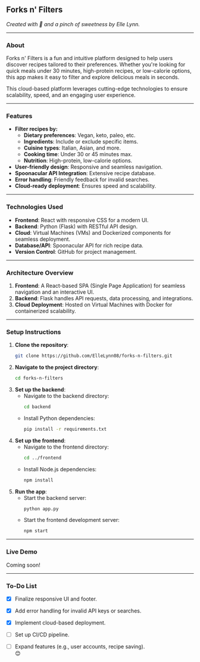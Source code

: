 ## **Forks n' Filters**  
*Created with 🧡 and a pinch of sweetness by Elle Lynn.*

---

### **About**  
Forks n' Filters is a fun and intuitive platform designed to help users discover recipes tailored to their preferences. Whether you're looking for quick meals under 30 minutes, high-protein recipes, or low-calorie options, this app makes it easy to filter and explore delicious meals in seconds.

This cloud-based platform leverages cutting-edge technologies to ensure scalability, speed, and an engaging user experience.

---

### **Features**  
- **Filter recipes by:**
  - **Dietary preferences**: Vegan, keto, paleo, etc.
  - **Ingredients**: Include or exclude specific items.
  - **Cuisine types**: Italian, Asian, and more.
  - **Cooking time**: Under 30 or 45 minutes max.
  - **Nutrition**: High-protein, low-calorie options.
- **User-friendly design**: Responsive and seamless navigation.
- **Spoonacular API Integration**: Extensive recipe database.
- **Error handling**: Friendly feedback for invalid searches.
- **Cloud-ready deployment**: Ensures speed and scalability.

---

### **Technologies Used**  
- **Frontend**: React with responsive CSS for a modern UI.  
- **Backend**: Python (Flask) with RESTful API design.  
- **Cloud**: Virtual Machines (VMs) and Dockerized components for seamless deployment.  
- **Database/API**: Spoonacular API for rich recipe data.  
- **Version Control**: GitHub for project management.  

---

### **Architecture Overview**  
1. **Frontend**: A React-based SPA (Single Page Application) for seamless navigation and an interactive UI.  
2. **Backend**: Flask handles API requests, data processing, and integrations.  
3. **Cloud Deployment**: Hosted on Virtual Machines with Docker for containerized scalability.  

---

### **Setup Instructions**  
1. **Clone the repository**:
   ```bash
   git clone https://github.com/ElleLynn08/forks-n-filters.git
   ```
2. **Navigate to the project directory**:
   ```bash
   cd forks-n-filters
   ```
3. **Set up the backend**:
   - Navigate to the backend directory:
     ```bash
     cd backend
     ```
   - Install Python dependencies:
     ```bash
     pip install -r requirements.txt
     ```
4. **Set up the frontend**:
   - Navigate to the frontend directory:
     ```bash
     cd ../frontend
     ```
   - Install Node.js dependencies:
     ```bash
     npm install
     ```
5. **Run the app**:
   - Start the backend server:
     ```bash
     python app.py
     ```
   - Start the frontend development server:
     ```bash
     npm start
     ```

---

### **Live Demo**  
Coming soon!

---

### **To-Do List**  
- [x] Finalize responsive UI and footer.  
- [x] Add error handling for invalid API keys or searches.  
- [x] Implement cloud-based deployment.  
- [ ] Set up CI/CD pipeline.  
- [ ] Expand features (e.g., user accounts, recipe saving).  
😊



